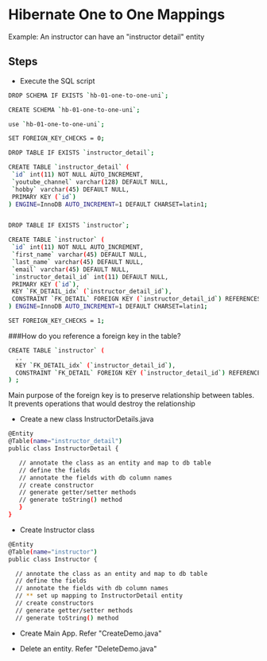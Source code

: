 # Hibernate One to One Mappings
Example: An instructor can have an "instructor detail" entity
## Steps
- Execute the SQL script
 ```sh
DROP SCHEMA IF EXISTS `hb-01-one-to-one-uni`;

CREATE SCHEMA `hb-01-one-to-one-uni`;

use `hb-01-one-to-one-uni`;

SET FOREIGN_KEY_CHECKS = 0;

DROP TABLE IF EXISTS `instructor_detail`;

CREATE TABLE `instructor_detail` (
  `id` int(11) NOT NULL AUTO_INCREMENT,
  `youtube_channel` varchar(128) DEFAULT NULL,
  `hobby` varchar(45) DEFAULT NULL,
  PRIMARY KEY (`id`)
) ENGINE=InnoDB AUTO_INCREMENT=1 DEFAULT CHARSET=latin1;


DROP TABLE IF EXISTS `instructor`;

CREATE TABLE `instructor` (
  `id` int(11) NOT NULL AUTO_INCREMENT,
  `first_name` varchar(45) DEFAULT NULL,
  `last_name` varchar(45) DEFAULT NULL,
  `email` varchar(45) DEFAULT NULL,
  `instructor_detail_id` int(11) DEFAULT NULL,
  PRIMARY KEY (`id`),
  KEY `FK_DETAIL_idx` (`instructor_detail_id`),
  CONSTRAINT `FK_DETAIL` FOREIGN KEY (`instructor_detail_id`) REFERENCES `instructor_detail` (`id`) ON DELETE NO ACTION ON UPDATE NO ACTION
) ENGINE=InnoDB AUTO_INCREMENT=1 DEFAULT CHARSET=latin1;

SET FOREIGN_KEY_CHECKS = 1;

```

###How do you reference a foreign key in the table?
 ```sh
 CREATE TABLE `instructor` (
   ..
   KEY `FK_DETAIL_idx` (`instructor_detail_id`),
   CONSTRAINT `FK_DETAIL` FOREIGN KEY (`instructor_detail_id`) REFERENCES `instructor_detail` (`id`) ON DELETE NO ACTION ON UPDATE NO ACTION
 ) ;
  ```
Main purpose of the foreign key is to preserve relationship between tables. It prevents operations
that would destroy the relationship

- Create a new class InstructorDetails.java
 ```sh
@Entity
@Table(name="instructor_detail")
public class InstructorDetail {

	// annotate the class as an entity and map to db table
	// define the fields
	// annotate the fields with db column names
	// create constructor
	// generate getter/setter methods
	// generate toString() method
	}
}

 ```
 - Create Instructor class
  ```sh
  @Entity
@Table(name="instructor")
public class Instructor {

	// annotate the class as an entity and map to db table
	// define the fields
	// annotate the fields with db column names
	// ** set up mapping to InstructorDetail entity
	// create constructors
	// generate getter/setter methods
	// generate toString() method
  ```
- Create Main App. Refer "CreateDemo.java"

- Delete an entity. Refer "DeleteDemo.java"


























    




























  